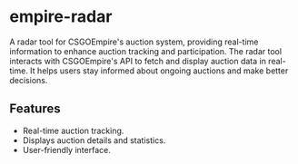 # empire-radar

A radar tool for CSGOEmpire's auction system, providing real-time information to enhance auction tracking and participation.
The radar tool interacts with CSGOEmpire's API to fetch and display auction data in real-time. It helps users stay informed about ongoing auctions and make better decisions.

## Features

- Real-time auction tracking.
- Displays auction details and statistics.
- User-friendly interface.
